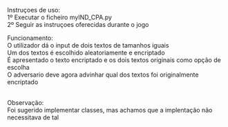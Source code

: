 Instruçoes de uso: <br/>
1º Executar o ficheiro myIND_CPA.py <br/>
2º Seguir as instruçoes oferecidas durante o jogo <br/>


Funcionamento: <br/>
O utilizador dá o input de dois textos de tamanhos iguais<br/>
Um dos textos é escolhido aleatoriamente e encriptado<br/>
É apresentado o texto encriptado e os dois textos originais como opção de escolha<br/>
O adversario deve agora advinhar qual dos textos foi originalmente encriptado<br/>
 <br/>



Observação:<br/>
Foi sugerido implementar classes, mas achamos que a implentação não necessitava de tal<br/>
